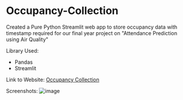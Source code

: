 # Occupancy-Collection

Created a Pure Python Streamlit web app to store occupancy data with timestamp required for our final year project on "Attendance Prediction using Air Quality"

Library Used:
* Pandas
* Streamlit

Link to Website: [Occupancy Collection](https://occupancy-collection-2023.streamlit.app/)

Screenshots:
![image](https://github.com/sumit10300203/Occupancy-Collection/assets/66067910/13ccbfa7-96c9-42ab-bc53-d60fa18a60b4)
